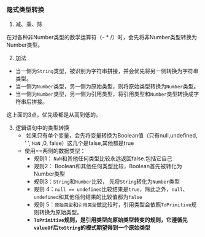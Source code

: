 ### 隐式类型转换



1. 减、乘、除

在对各种非Number类型的数学运算符（- * /）时，会先将非Number类型转换为Number类型。

2. 加法

- 当一侧为`String`类型，被识别为字符串拼接，并会优先将另一侧转换为字符串类型。
- 当一侧为`Number`类型，另一侧为原始类型，则将原始类型转换为`Number`类型。
- 当一侧为`Number`类型，另一侧为引用类型，将引用类型和`Number`类型转换成字符串后拼接。

这上面的3点，优先级都是从高到低的。

3. 逻辑语句中的类型转换
   - ​	如果只有单个变量，会先将变量转换为Boolean值（只有null,undefined, ' ', `NaN` ,0, false）这几个是false,其他都是true
   - 使用==两侧的数据类型：
     - 规则1： `NaN`和其他任何类型比较永远返回false.包括它自己
     - 规则2： Boolean和其他任何类型比较，Boolean首先被转化为Number类型
     - 规则3：`String`和`Number`比较， 先将`String`转化为`Number`类型
     - 规则 4：`null == undefined`比较结果是`true`，除此之外，`null`、`undefined`和其他任何结果的比较值都为`false`
     - 规则 5：`原始类型`和`引用类型`做比较时，引用类型会依照`ToPrimitive`规则转换为原始类型。
     - **`ToPrimitive`规则，是引用类型向原始类型转变的规则，它遵循先`valueOf`后`toString`的模式期望得到一个原始类型**
